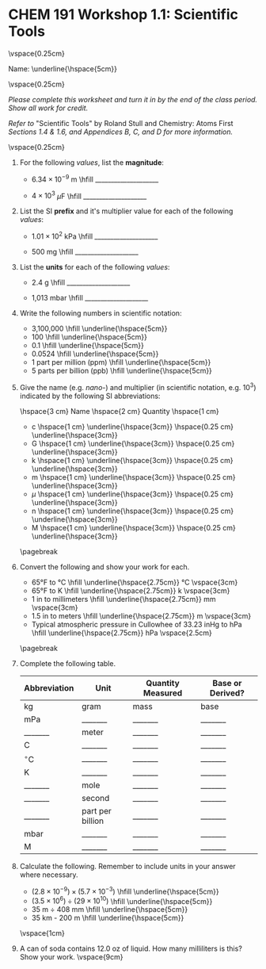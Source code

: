 # CHEM 191 Workshop 1.1: Scientific Tools

\vspace{0.25cm}

Name: \underline{\hspace{5cm}}

\vspace{0.25cm}

*Please complete this worksheet and turn it in by the end of the class period.  Show all work for credit.*

*Refer to* "Scientific Tools" by Roland Stull and Chemistry: Atoms First *Sections 1.4 & 1.6, and Appendices B, C, and D for more information.*

\vspace{0.25cm}

1. For the following *values*, list the **magnitude**:

    - $6.34 \times 10^{-9}$ m \hfill ____________________

    - $4 \times 10^3$ $\mu$F \hfill ____________________

1. List the SI **prefix** and it's multiplier value for each of the following *values*:

    - $1.01 \times 10^2$ kPa \hfill ____________________

    - 500 mg \hfill ____________________

1. List the **units** for each of the following *values*:

    - 2.4 g \hfill ____________________

    - 1,013 mbar \hfill ____________________

1. Write the following numbers in scientific notation:

     - 3,100,000 \hfill \underline{\hspace{5cm}}  
     - 100 \hfill \underline{\hspace{5cm}}  
     - 0.1 \hfill \underline{\hspace{5cm}}  
     - 0.0524 \hfill \underline{\hspace{5cm}}  
     - 1 part per million (ppm) \hfill \underline{\hspace{5cm}}  
     - 5 parts per billion (ppb) \hfill \underline{\hspace{5cm}}  

1. Give the name (e.g. *nano-*) and multiplier (in scientific notation, e.g. $10^3$) indicated by the following SI abbreviations:

    \hspace{3 cm} Name \hspace{2 cm} Quantity  \hspace{1 cm}
    - c \hspace{1 cm} \underline{\hspace{3cm}} \hspace{0.25 cm} \underline{\hspace{3cm}}  
    - G \hspace{1 cm} \underline{\hspace{3cm}} \hspace{0.25 cm} \underline{\hspace{3cm}}  
    - k \hspace{1 cm} \underline{\hspace{3cm}} \hspace{0.25 cm} \underline{\hspace{3cm}}  
    - m \hspace{1 cm} \underline{\hspace{3cm}} \hspace{0.25 cm} \underline{\hspace{3cm}}  
    - $\mu$ \hspace{1 cm} \underline{\hspace{3cm}} \hspace{0.25 cm} \underline{\hspace{3cm}}  
    - n \hspace{1 cm} \underline{\hspace{3cm}} \hspace{0.25 cm} \underline{\hspace{3cm}}  
    - M \hspace{1 cm} \underline{\hspace{3cm}} \hspace{0.25 cm} \underline{\hspace{3cm}}  

    \pagebreak

1. Convert the following and show your work for each.

     - 65°F to °C \hfill \underline{\hspace{2.75cm}} °C \vspace{3cm}    
     - 65°F to K \hfill \underline{\hspace{2.75cm}} k   \vspace{3cm}  
     - 1 in to millimeters \hfill \underline{\hspace{2.75cm}} mm   \vspace{3cm}  
     - 1.5 in to meters \hfill \underline{\hspace{2.75cm}}  m   \vspace{3cm}  
     - Typical atmospheric pressure in Cullowhee of 33.23 inHg to hPa \hfill \underline{\hspace{2.75cm}} hPa    \vspace{2.5cm}  

    \pagebreak

1. Complete the following table.

   Abbreviation | Unit | Quantity Measured | Base or Derived?
   ------------- | ---------- | ------------ | -----------
   kg | gram | mass | base
   mPa | _______  | _______ | _______
   _______ | meter | _______ | _______
   C | _______ | _______ | _______
   $^{\circ}$C | _______ |_______|_______
   K | _______| _______|_______
    _______| mole |_______ |_______
   _______ | second | _______|_______
   _______ | part per billion |_______ |_______
   mbar | _______|_______ |_______
   M |_______ |_______ |  _______

1. Calculate the following.  Remember to include units in your answer where necessary.
    - $(2.8 \times 10^{-9})\times(5.7 \times 10^{-3})$ \hfill \underline{\hspace{5cm}}  
    - $(3.5 \times 10^6)\div(29 \times 10^{10})$ \hfill \underline{\hspace{5cm}}  
    - 35 m $\div$ 408 mm \hfill \underline{\hspace{5cm}}  
    - 35 km - 200 m \hfill \underline{\hspace{5cm}}  

    \vspace{1cm}

1. A can of soda contains 12.0 oz of liquid.  How many milliliters is this?  Show your work.      \vspace{9cm}  

<!-- 1. Classify the following measurements as accurate, precise, both, or neither.

   -  Consistency of the weight of cookies weighing 17.27 g, 13.05 g, 19.46 g, 16.92 g. \vspace{2cm}  
   - Checking a scale with a 10.00 g weight that reads 13.04 g, 13.12 g, 12.98 g, and 13.43 g. \vspace{2cm}
   - Checking a batch of thermometers held in a temperature-controlled room at 20°C with readings of 20.53°C, 19.98°C, 20.26°C, and 20.19°C \vspace{2cm} -->
